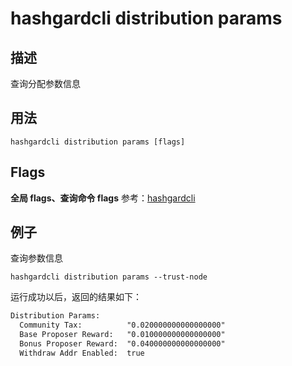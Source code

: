 # hashgardcli distribution params

## 描述

查询分配参数信息

## 用法

```shell
hashgardcli distribution params [flags]
```

## Flags

**全局 flags、查询命令 flags** 参考：[hashgardcli](../README.md)

## 例子

查询参数信息

```shell
hashgardcli distribution params --trust-node
```

运行成功以后，返回的结果如下：

```txt
Distribution Params:
  Community Tax:          "0.020000000000000000"
  Base Proposer Reward:   "0.010000000000000000"
  Bonus Proposer Reward:  "0.040000000000000000"
  Withdraw Addr Enabled:  true
```
